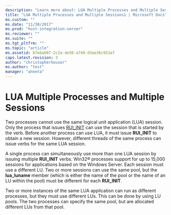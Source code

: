 ```yaml
---
description: "Learn more about: LUA Multiple Processes and Multiple Sessions"
title: "LUA Multiple Processes and Multiple Sessions1 | Microsoft Docs"
ms.custom: ""
ms.date: "11/30/2017"
ms.prod: "host-integration-server"
ms.reviewer: ""
ms.suite: ""
ms.tgt_pltfrm: ""
ms.topic: "article"
ms.assetid: b7e6a607-2c2a-4e50-a749-d3ae36c953a7
caps.latest.revision: 3
author: "christopherhouser"
ms.author: "test"
manager: "anneta"
---
```

# LUA Multiple Processes and Multiple Sessions
Two processes cannot use the same logical unit application (LUA) session. Only the process that issues [RUI_INIT](./rui-init1.md) can use the session that is started by the verb. Before another process can use LUA, it must issue **RUI_INIT** to obtain a new session. However, different threads of the same process can issue verbs for the same LUA session.  
  
 A single process can simultaneously use more than one LUA session by issuing multiple **RUI_INIT** verbs. Win32® processes support for up to 15,000 sessions for applications based on the Windows Server. Each session must use a different LU. Two or more sessions can use the same pool, but the **lua_luname** member (which is either the name of the pool or the name of an LU within the pool) must be different for each **RUI_INIT**.  
  
 Two or more instances of the same LUA application can run as different processes, but they must use different LUs. This can be done by using LU pools. The two processes can specify the same pool, but are allocated different LUs from that pool.
